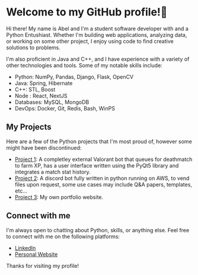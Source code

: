 # Welcome to my GitHub profile!👋


Hi there! My name is Abel and I'm a student software developer with and a Python Entushiast. Whether I'm building web applications, analyzing data, or working on some other project, I enjoy using code to find creative solutions to problems.

I'm also proficient in Java and C++, and I have experience with a variety of other technologies and tools. Some of my notable skills include:

- Python: NumPy, Pandas, Django, Flask, OpenCV
- Java: Spring, Hibernate
- C++: STL, Boost
- Node : React, NextJS
- Databases: MySQL, MongoDB
- DevOps: Docker, Git, Redis, Bash, WinPS

## My Projects

Here are a few of the Python projects that I'm most proud of, however some might have been discontinued:

- [Project 1](https://github.com/frux-c/ValorantBot): A completley external Valorant bot that queues for deathmatch to farm XP, has a user interface written using the PyQt5 library and integrates a match stat history.
- [Project 2](https://github.com/frux-c/VendorBot): A discord bot fully written in python running on AWS, to vend files upon request, some use cases may include Q&A papers, templates, etc...
- [Project 3](https://www.abelchaka.com): My own portfolio website.

## Connect with me

I'm always open to chatting about Python, skills, or anything else. Feel free to connect with me on the following platforms:

- [LinkedIn](https://www.linkedin.com/in/abel-chaka/)
- [Personal Website](https://www.abelchaka.com)

Thanks for visiting my profile!
